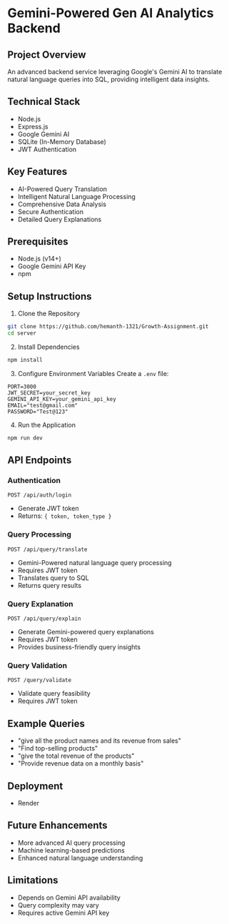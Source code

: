 # Gemini-Powered Gen AI Analytics Backend

## Project Overview
An advanced backend service leveraging Google's Gemini AI to translate natural language queries into SQL, providing intelligent data insights.

## Technical Stack
- Node.js
- Express.js
- Google Gemini AI
- SQLite (In-Memory Database)
- JWT Authentication

## Key Features
- AI-Powered Query Translation
- Intelligent Natural Language Processing
- Comprehensive Data Analysis
- Secure Authentication
- Detailed Query Explanations

## Prerequisites
- Node.js (v14+)
- Google Gemini API Key
- npm

## Setup Instructions

1. Clone the Repository
```bash
git clone https://github.com/hemanth-1321/Growth-Assignment.git
cd server
```

2. Install Dependencies
```bash
npm install
```

3. Configure Environment Variables
Create a `.env` file:
```
PORT=3000
JWT_SECRET=your_secret_key
GEMINI_API_KEY=your_gemini_api_key
EMAIL="test@gmail.com"
PASSWORD="Test@123"
```

4. Run the Application
```bash
npm run dev
```

## API Endpoints

### Authentication
`POST /api/auth/login`
- Generate JWT token
- Returns: `{ token, token_type }`

### Query Processing
`POST /api/query/translate`
- Gemini-Powered natural language query processing
- Requires JWT token
- Translates query to SQL
- Returns query results

### Query Explanation
`POST /api/query/explain`
- Generate Gemini-powered query explanations
- Requires JWT token
- Provides business-friendly query insights

### Query Validation
`POST /query/validate`
- Validate query feasibility
- Requires JWT token

## Example Queries
- "give all the product names and its revenue from sales"
- "Find top-selling products"
- "give the total revenue of the products"
- "Provide revenue data on a monthly basis"

## Deployment
- Render

## Future Enhancements
- More advanced AI query processing
- Machine learning-based predictions
- Enhanced natural language understanding

## Limitations
- Depends on Gemini API availability
- Query complexity may vary
- Requires active Gemini API key
